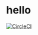 # hello

[![CircleCI](https://https://circleci.com/gh/sagarnildass/hello.svg?style=svg)](https://app.circleci.com/pipelines/github/sagarnildass/hello/1/workflows/efce1e77-7ded-4647-b8f9-4d7933f5a5da)

